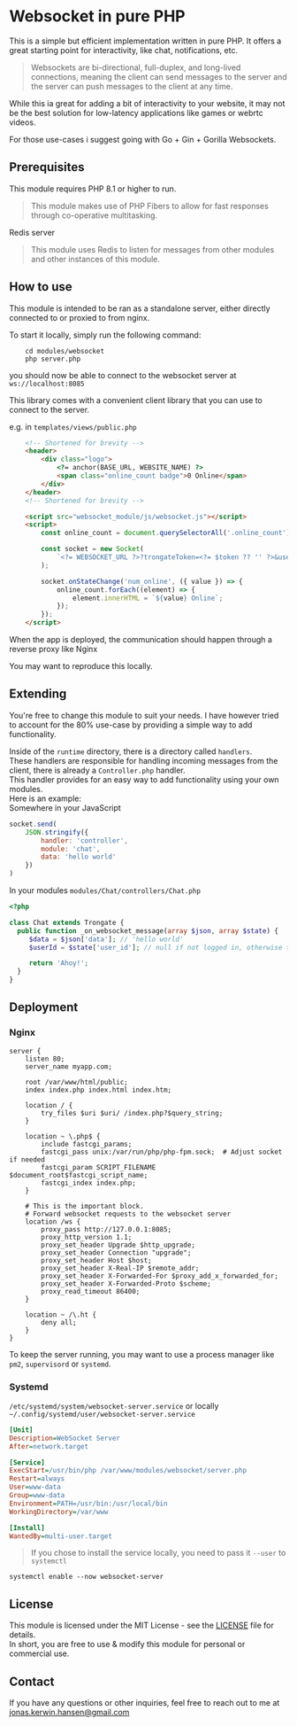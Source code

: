 # Websocket in pure PHP
This is a simple but efficient implementation written in pure PHP.
It offers a great starting point for interactivity, like chat, notifications, etc.
>Websockets are bi-directional, full-duplex, and long-lived connections,
>meaning the client can send messages to the server
>and the server can push messages to the client at any time.

While this ia great for adding a bit of interactivity to your website,
it may not be the best solution for low-latency applications like games or webrtc videos.

For those use-cases i suggest going with Go + Gin + Gorilla Websockets.

## Prerequisites
This module requires PHP 8.1 or higher to run.
> This module makes use of PHP Fibers
> to allow for fast responses through co-operative multitasking.

Redis server
> This module uses Redis to listen for messages from other modules
> and other instances of this module.

## How to use
This module is intended to be ran as a standalone server, 
either directly connected to or proxied to from nginx.

To start it locally, simply run the following command:
```shell
    cd modules/websocket
    php server.php
```

you should now be able to connect to the websocket server at `ws://localhost:8085`

This library comes with a convenient client library that you can use to connect to the server.

e.g. in `templates/views/public.php`
```html
    <!-- Shortened for brevity -->
    <header>
        <div class="logo">
            <?= anchor(BASE_URL, WEBSITE_NAME) ?>
            <span class="online_count badge">0 Online</span>
        </div>
    </header>
    <!-- Shortened for brevity -->

    <script src="websocket_module/js/websocket.js"></script>
    <script>
        const online_count = document.querySelectorAll('.online_count');

        const socket = new Socket(
            `<?= WEBSOCKET_URL ?>?trongateToken=<?= $token ?? '' ?>&user_id=<?= $user_id ?? null ?>`
        );

        socket.onStateChange('num_online', ({ value }) => {
            online_count.forEach((element) => {
                element.innerHTML = `${value} Online`;
            });
        });
    </script>
```
When the app is deployed, the communication should happen through a reverse proxy like Nginx

You may want to reproduce this locally.

## Extending
You're free to change this module to suit your needs.
I have however tried to account for the 80% use-case by providing a simple way to add functionality.

Inside of the `runtime` directory, there is a directory called `handlers`. <br>
These handlers are responsible for handling incoming messages from the client, there is already a `Controller.php` handler. <br>
This handler provides for an easy way to add functionality using your own modules. <br>
Here is an example: <br>
Somewhere in your JavaScript
```javascript
socket.send(
    JSON.stringify({ 
        handler: 'controller', 
        module: 'chat', 
        data: 'hello world'
    })
)
```
In your modules
`modules/Chat/controllers/Chat.php`
```php
<?php

class Chat extends Trongate {
  public function _on_websocket_message(array $json, array $state) {
     $data = $json['data']; // 'hello world'
     $userId = $state['user_id']; // null if not logged in, otherwise the user's id

     return 'Ahoy!';
  }
}
```

## Deployment

### Nginx
```nginx
server {
    listen 80;
    server_name myapp.com;

    root /var/www/html/public;
    index index.php index.html index.htm;

    location / {
        try_files $uri $uri/ /index.php?$query_string;
    }

    location ~ \.php$ {
        include fastcgi_params;
        fastcgi_pass unix:/var/run/php/php-fpm.sock;  # Adjust socket if needed
        fastcgi_param SCRIPT_FILENAME $document_root$fastcgi_script_name;
        fastcgi_index index.php;
    }

    # This is the important block.
    # Forward websocket requests to the websocket server
    location /ws {
        proxy_pass http://127.0.0.1:8085;
        proxy_http_version 1.1;
        proxy_set_header Upgrade $http_upgrade;
        proxy_set_header Connection "upgrade";
        proxy_set_header Host $host;
        proxy_set_header X-Real-IP $remote_addr;
        proxy_set_header X-Forwarded-For $proxy_add_x_forwarded_for;
        proxy_set_header X-Forwarded-Proto $scheme;
        proxy_read_timeout 86400;
    }

    location ~ /\.ht {
        deny all;
    }
}
```

To keep the server running, you may want to use a process manager like `pm2`, `supervisord` or `systemd`.
### Systemd
`/etc/systemd/system/websocket-server.service` 
or locally `~/.config/systemd/user/websocket-server.service`
```ini
[Unit]
Description=WebSocket Server
After=network.target

[Service]
ExecStart=/usr/bin/php /var/www/modules/websocket/server.php
Restart=always
User=www-data
Group=www-data
Environment=PATH=/usr/bin:/usr/local/bin
WorkingDirectory=/var/www

[Install]
WantedBy=multi-user.target
```
>If you chose to install the service locally, you need to pass it `--user` to `systemctl`
```shell
systemctl enable --now websocket-server
```

## License
This module is licensed under the MIT License - see the [LICENSE](LICENSE) file for details. <br>
In short, you are free to use & modify this module for personal or commercial use.

## Contact
If you have any questions or other inquiries, feel free to reach out to me at [jonas.kerwin.hansen@gmail.com](mailto:jonas.kerwin.hansen@gmail.com)
